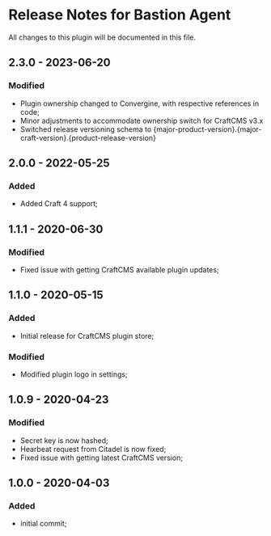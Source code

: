 # Release Notes for Bastion Agent

All changes to this plugin will be documented in this file.

## 2.3.0 - 2023-06-20
### Modified
- Plugin ownership changed to Convergine, with respective references in code;
- Minor adjustments to accommodate ownership switch for CraftCMS v3.x
- Switched release versioning schema to {major-product-version}.{major-craft-version}.{product-release-version}

## 2.0.0 - 2022-05-25
### Added
- Added Craft 4 support;

## 1.1.1 - 2020-06-30
### Modified
- Fixed issue with getting CraftCMS available plugin updates;

## 1.1.0 - 2020-05-15
### Added
- Initial release for CraftCMS plugin store;

### Modified
- Modified plugin logo in settings;

## 1.0.9 - 2020-04-23
### Modified
- Secret key is now hashed;
- Hearbeat request from Citadel is now fixed;
- Fixed issue with getting latest CraftCMS version;

## 1.0.0 - 2020-04-03
### Added
- initial commit;